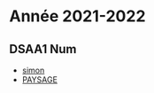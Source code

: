 
# Année 2021-2022

## DSAA1 Num

* [simon](https://simondenoual.github.io/simon_paysage/)
* [PAYSAGE](https://simondenoual.github.io/simon_paysage/paysage.html)

